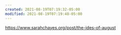 ```yaml
---
created: 2021-08-19T07:19:32-05:00
modified: 2021-08-19T07:19:48-05:00
---
```


https://www.sarahchayes.org/post/the-ides-of-august

